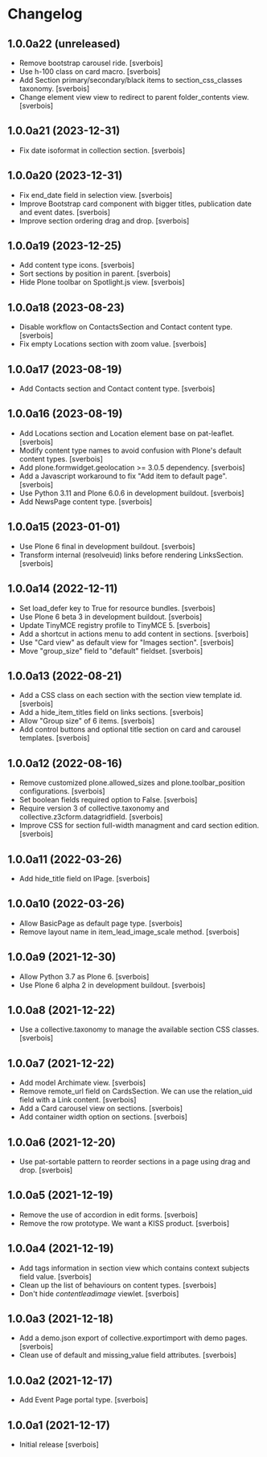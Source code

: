 Changelog
=========

1.0.0a22 (unreleased)
---------------------

- Remove bootstrap carousel ride. [sverbois]
- Use h-100 class on card macro. [sverbois]
- Add Section primary/secondary/black items to section_css_classes taxonomy. [sverbois]
- Change element view view to redirect to parent folder_contents view. [sverbois]


1.0.0a21 (2023-12-31)
---------------------

- Fix date isoformat in collection section. [sverbois]


1.0.0a20 (2023-12-31)
---------------------

- Fix end_date field in selection view. [sverbois]
- Improve Bootstrap card component with bigger titles, publication date and event dates. [sverbois]
- Improve section ordering drag and drop. [sverbois]

1.0.0a19 (2023-12-25)
---------------------

- Add content type icons. [sverbois]
- Sort sections by position in parent. [sverbois]
- Hide Plone toolbar on Spotlight.js view. [sverbois]


1.0.0a18 (2023-08-23)
---------------------

- Disable workflow on ContactsSection and Contact content type. [sverbois]
- Fix empty Locations section with zoom value. [sverbois]


1.0.0a17 (2023-08-19)
---------------------

- Add Contacts section and Contact content type. [sverbois]


1.0.0a16 (2023-08-19)
---------------------

- Add Locations section and Location element base on pat-leaflet. [sverbois]
- Modify content type names to avoid confusion with Plone's default content types. [sverbois]
- Add plone.formwidget.geolocation >= 3.0.5 dependency. [sverbois]
- Add a Javascript workaround to fix "Add item to default page". [sverbois]
- Use Python 3.11 and Plone 6.0.6 in development buildout. [sverbois]
- Add NewsPage content type. [sverbois]

1.0.0a15 (2023-01-01)
---------------------

- Use Plone 6 final in development buildout. [sverbois]
- Transform internal (resolveuid) links before rendering LinksSection. [sverbois]

1.0.0a14 (2022-12-11)
---------------------

- Set load_defer key to True for resource bundles. [sverbois]
- Use Plone 6 beta 3 in development buildout. [sverbois]
- Update TinyMCE registry profile to TinyMCE 5. [sverbois]
- Add a shortcut in actions menu to add content in sections. [sverbois]
- Use "Card view" as default view for "Images section". [sverbois]
- Move "group_size" field to "default" fieldset. [sverbois]

1.0.0a13 (2022-08-21)
---------------------

- Add a CSS class on each section with the section view template id. [sverbois]
- Add a hide_item_titles field on links sections. [sverbois]
- Allow "Group size" of 6 items. [sverbois]
- Add control buttons and optional title section on card and carousel templates. [sverbois]

1.0.0a12 (2022-08-16)
---------------------

- Remove customized plone.allowed_sizes and plone.toolbar_position configurations. [sverbois]
- Set boolean fields required option to False. [sverbois]
- Require version 3 of collective.taxonomy and collective.z3cform.datagridfield. [sverbois]
- Improve CSS for section full-width managment and card section edition. [sverbois]

1.0.0a11 (2022-03-26)
---------------------

- Add hide_title field on IPage. [sverbois]

1.0.0a10 (2022-03-26)
---------------------

- Allow BasicPage as default page type. [sverbois]
- Remove layout name in item_lead_image_scale method. [sverbois]

1.0.0a9 (2021-12-30)
--------------------

- Allow Python 3.7 as Plone 6. [sverbois]
- Use Plone 6 alpha 2 in development buildout. [sverbois]

1.0.0a8 (2021-12-22)
--------------------

- Use a collective.taxonomy to manage the available section CSS classes. [sverbois]

1.0.0a7 (2021-12-22)
--------------------

- Add model Archimate view. [sverbois]
- Remove remote_url field on CardsSection. We can use the relation_uid field with a Link content. [sverbois]
- Add a Card carousel view on sections. [sverbois]
- Add container width option on sections. [sverbois]

1.0.0a6 (2021-12-20)
--------------------

- Use pat-sortable pattern to reorder sections in a page using drag and drop. [sverbois]

1.0.0a5 (2021-12-19)
--------------------

- Remove the use of accordion in edit forms. [sverbois]
- Remove the row prototype. We want a KISS product. [sverbois]

1.0.0a4 (2021-12-19)
--------------------

- Add tags information in section view which contains context subjects field value. [sverbois]
- Clean up the list of behaviours on content types. [sverbois]
- Don't hide *contentleadimage* viewlet. [sverbois]

1.0.0a3 (2021-12-18)
--------------------

- Add a demo.json export of collective.exportimport with demo pages. [sverbois]
- Clean use of default and missing_value field attributes. [sverbois]

1.0.0a2 (2021-12-17)
--------------------

- Add Event Page portal type. [sverbois]

1.0.0a1 (2021-12-17)
--------------------

- Initial release [sverbois]
